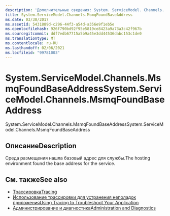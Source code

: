 ```yaml
---
description: 'Дополнительные сведения: System. ServiceModel. Channels. Мсмкфаундбасеаддресс'
title: System.ServiceModel.Channels.MsmqFoundBaseAddress
ms.date: 03/30/2017
ms.assetid: 5431889d-c296-44f3-a54d-a356e9f1eb5e
ms.openlocfilehash: 926f790bd92f95e5819ce8423a9a73a3c42f967b
ms.sourcegitcommit: ddf7edb67715a5b9a45e3dd44536dabc153c1de0
ms.translationtype: MT
ms.contentlocale: ru-RU
ms.lasthandoff: 02/06/2021
ms.locfileid: "99781003"
---
```

# <a name="systemservicemodelchannelsmsmqfoundbaseaddress"></a><span data-ttu-id="50b83-103">System.ServiceModel.Channels.MsmqFoundBaseAddress</span><span class="sxs-lookup"><span data-stu-id="50b83-103">System.ServiceModel.Channels.MsmqFoundBaseAddress</span></span>

<span data-ttu-id="50b83-104">System.ServiceModel.Channels.MsmqFoundBaseAddress</span><span class="sxs-lookup"><span data-stu-id="50b83-104">System.ServiceModel.Channels.MsmqFoundBaseAddress</span></span>  
  
## <a name="description"></a><span data-ttu-id="50b83-105">Описание</span><span class="sxs-lookup"><span data-stu-id="50b83-105">Description</span></span>  

 <span data-ttu-id="50b83-106">Среда размещения нашла базовый адрес для службы.</span><span class="sxs-lookup"><span data-stu-id="50b83-106">The hosting environment found the base address for the service.</span></span>  
  
## <a name="see-also"></a><span data-ttu-id="50b83-107">См. также</span><span class="sxs-lookup"><span data-stu-id="50b83-107">See also</span></span>

- [<span data-ttu-id="50b83-108">Трассировка</span><span class="sxs-lookup"><span data-stu-id="50b83-108">Tracing</span></span>](index.md)
- [<span data-ttu-id="50b83-109">Использование трассировки для устранения неполадок приложения</span><span class="sxs-lookup"><span data-stu-id="50b83-109">Using Tracing to Troubleshoot Your Application</span></span>](using-tracing-to-troubleshoot-your-application.md)
- [<span data-ttu-id="50b83-110">Администрирование и диагностика</span><span class="sxs-lookup"><span data-stu-id="50b83-110">Administration and Diagnostics</span></span>](../index.md)
